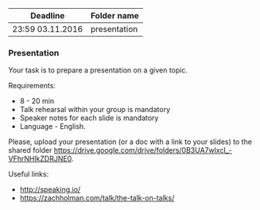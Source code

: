 | Deadline  | Folder name |
|-----------|-------------|
| 23:59 03.11.2016 | presentation |

### Presentation

Your task is to prepare a presentation on a given topic.

Requirements:
* 8 - 20 min
* Talk rehearsal within your group is mandatory
* Speaker notes for each slide is mandatory
* Language - English.

Please, upload your presentation (or a doc with a link to your slides) to the shared folder https://drive.google.com/drive/folders/0B3UA7wlxcI_-VFhrNHlkZDRJNE0.

Useful links:
* http://speaking.io/ 
* https://zachholman.com/talk/the-talk-on-talks/

